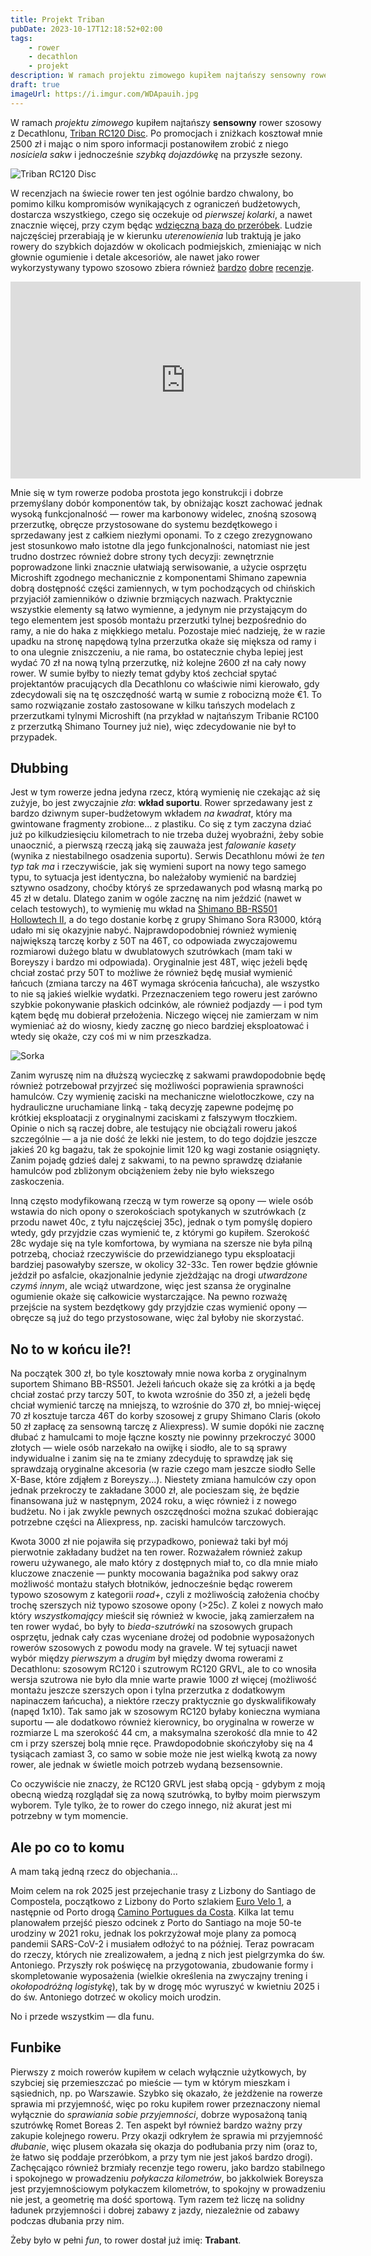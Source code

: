 ```yaml
---
title: Projekt Triban
pubDate: 2023-10-17T12:18:52+02:00
tags:
    - rower
    - decathlon
    - projekt
description: W ramach projektu zimowego kupiłem najtańszy sensowny rower szosowy z Decathlonu, Triban RC120 Disc. Po promocjach i zniżkach kosztował mnie 2500 zł i mając o nim sporo informacji postanowiłem zrobić z niego nosiciela sakw na przyszłe sezony.
draft: true
imageUrl: https://i.imgur.com/WDApauih.jpg
---
```


W ramach _projektu zimowego_ kupiłem najtańszy **sensowny** rower szosowy z Decathlonu, [Triban RC120 Disc](https://www.decathlon.pl/p/rower-szosowy-triban-rc120-z-hamulcami-tarczowymi/_/R-p-302301). Po promocjach i zniżkach kosztował mnie 2500 zł i mając o nim sporo informacji postanowiłem zrobić z niego _nosiciela sakw_ i jednocześnie _szybką dojazdówkę_ na przyszłe sezony.

![Triban RC120 Disc](https://i.imgur.com/WDApauih.jpg)

W recenzjach na świecie rower ten jest ogólnie bardzo chwalony, bo pomimo kilku kompromisów wynikających z ograniczeń budżetowych, dostarcza wszystkiego, czego się oczekuje od _pierwszej kolarki_, a nawet znacznie więcej, przy czym będąc [wdzięczną bazą do przeróbek](https://steffsworld.jimdo.com/bikesport/test-triban-rc-120-disc-en/). Ludzie najczęściej przerabiają je w kierunku _uterenowienia_ lub traktują je jako rowery do szybkich dojazdów w okolicach podmiejskich, zmieniając w nich głownie ogumienie i detale akcesoriów, ale nawet jako rower wykorzystywany typowo szosowo zbiera również [bardzo](https://www.bikeradar.com/reviews/bikes/road-bikes/triban-rc120-disc-review/) [dobre](https://velo.outsideonline.com/road/road-racing/field-test-2022-decathlon-triban-rc120-review/) [recenzje](https://road.cc/content/review/decathlon-triban-rc120-disc-road-bike-266488).

<div class="center"><iframe width="560" height="315" src="https://www.youtube-nocookie.com/embed/F-0KIPE6Cxs?si=0JOv-RNmOQjns_ta" title="YouTube video player" frameborder="0" allow="accelerometer; autoplay; clipboard-write; encrypted-media; gyroscope; picture-in-picture; web-share" allowfullscreen></iframe></div>

Mnie się w tym rowerze podoba prostota jego konstrukcji i dobrze przemyślany dobór komponentów tak, by obniżając koszt zachować jednak wysoką funkcjonalność &mdash; rower ma karbonowy widelec, znośną szosową przerzutkę, obręcze przystosowane do systemu bezdętkowego i sprzedawany jest z całkiem niezłymi oponami. To z czego zrezygnowano jest stosunkowo mało istotne dla jego funkcjonalności, natomiast nie jest trudno dostrzec również dobre strony tych decyzji: zewnętrznie poprowadzone linki znacznie ułatwiają serwisowanie, a użycie osprzętu Microshift zgodnego mechanicznie z komponentami Shimano zapewnia dobrą dostępność części zamiennych, w tym pochodzących od chińskich przyjaciół zamienników o dziwnie brzmiących nazwach. Praktycznie wszystkie elementy są łatwo wymienne, a jedynym nie przystającym do tego elementem jest sposób montażu przerzutki tylnej bezpośrednio do ramy, a nie do haka z miękkiego metalu. Pozostaje mieć nadzieję, że w razie upadku na stronę napędową tylna przerzutka okaże się miększa od ramy i to ona ulegnie zniszczeniu, a nie rama, bo ostatecznie chyba lepiej jest wydać 70 zł na nową tylną przerzutkę, niż kolejne 2600 zł na cały nowy rower. W sumie byłby to niezły temat gdyby ktoś zechciał spytać projektantów pracujących dla Decathlonu co właściwie nimi kierowało, gdy zdecydowali się na tę oszczędność wartą w sumie z robocizną może €1. To samo rozwiązanie zostało zastosowane w kilku tańszych modelach z przerzutkami tylnymi Microshift (na przykład w najtańszym Tribanie RC100 z przerzutką Shimano Tourney już nie), więc zdecydowanie nie był to przypadek.

## Dłubbing

Jest w tym rowerze jedna jedyna rzecz, którą wymienię nie czekając aż się zużyje, bo jest zwyczajnie _zła_: **wkład suportu**. Rower sprzedawany jest z bardzo dziwnym super-budżetowym wkładem _na kwadrat_, który ma gwintowane fragmenty zrobione... z plastiku. Co się z tym zaczyna dziać już po kilkudziesięciu kilometrach to nie trzeba dużej wyobraźni, żeby sobie unaocznić, a pierwszą rzeczą jaką się zauważa jest _falowanie kasety_ (wynika z niestabilnego osadzenia suportu). Serwis Decathlonu mówi że _ten typ tak ma_ i rzeczywiście, jak się wymieni suport na nowy tego samego typu, to sytuacja jest identyczna, bo należałoby wymienić na bardziej sztywno osadzony, choćby któryś ze sprzedawanych pod własną marką po 45 zł w detalu. Dlatego zanim w ogóle zacznę na nim jeździć (nawet w celach testowych), to wymienię mu wkład na [Shimano BB-RS501 Hollowtech II](https://bike.shimano.com/pl-PL/product/component/tiagra-4700/BB-RS501.html), a do tego dostanie korbę z grupy Shimano Sora R3000, którą udało mi się okazyjnie nabyć. Najprawdopodobniej również wymienię największą tarczę korby z 50T na 46T, co odpowiada zwyczajowemu rozmiarowi dużego blatu w dwublatowych szutrówkach (mam taki w Boreyszy i bardzo mi odpowiada). Oryginalnie jest 48T, więc jeżeli będę chciał zostać przy 50T to możliwe że również będę musiał wymienić łańcuch (zmiana tarczy na 46T wymaga skrócenia łańcucha), ale wszystko to nie są jakieś wielkie wydatki. Przeznaczeniem tego roweru jest zarówno szybkie pokonywanie płaskich odcinków, ale również podjazdy &mdash; i pod tym kątem będę mu dobierał przełożenia. Niczego więcej nie zamierzam w nim wymieniać aż do wiosny, kiedy zacznę go nieco bardziej eksploatować i wtedy się okaże, czy coś mi w nim przeszkadza.

![Sorka](https://i.imgur.com/xyd9bsEh.jpg)

Zanim wyruszę nim na dłuższą wycieczkę z sakwami prawdopodobnie będę również potrzebował przyjrzeć się możliwości poprawienia sprawności hamulców. Czy wymienię zaciski na mechaniczne wielotłoczkowe, czy na hydrauliczne uruchamiane linką - taką decyzję zapewne podejmę po krótkiej eksploatacji z oryginalnymi zaciskami z fałszywym tłoczkiem. Opinie o nich są raczej dobre, ale testujący nie obciążali roweru jakoś szczególnie &mdash; a ja nie dość że lekki nie jestem, to do tego dojdzie jeszcze jakieś 20 kg bagażu, tak że spokojnie limit 120 kg wagi zostanie osiągnięty. Zanim pojadę gdzieś dalej z sakwami, to na pewno sprawdzę działanie hamulców pod zbliżonym obciążeniem żeby nie było wiekszego zaskoczenia.

Inną często modyfikowaną rzeczą w tym rowerze są opony &mdash; wiele osób wstawia do nich opony o szerokościach spotykanych w szutrówkach (z przodu nawet 40c, z tyłu najczęściej 35c), jednak o tym pomyślę dopiero wtedy, gdy przyjdzie czas wymienić te, z którymi go kupiłem. Szerokość 28c wydaje się na tyle komfortowa, by wymiana na szersze nie była pilną potrzebą, chociaż rzeczywiście do przewidzianego typu eksploatacji bardziej pasowałyby szersze, w okolicy 32-33c. Ten rower będzie głównie jeździł po asfalcie, okazjonalnie jedynie zjeżdżając na drogi _utwardzone czymś innym_, ale wciąż utwardzone, więc jest szansa że oryginalne ogumienie okaże się całkowicie wystarczające. Na pewno rozważę przejście na system bezdętkowy gdy przyjdzie czas wymienić opony &mdash; obręcze są już do tego przystosowane, więc żal byłoby nie skorzystać.

## No to w końcu ile?!

Na początek 300 zł, bo tyle kosztowały mnie nowa korba z oryginalnym suportem Shimano BB-RS501. Jeżeli łańcuch okaże się za krótki a ja będę chciał zostać przy tarczy 50T, to kwota wzrośnie do 350 zł, a jeżeli będę chciał wymienić tarczę na mniejszą, to wzrośnie do 370 zł, bo mniej-więcej 70 zł kosztuje tarcza 46T do korby szosowej z grupy Shimano Claris (około 50 zł zapłacę za sensowną tarczę z Aliexpress). W sumie dopóki nie zacznę dłubać z hamulcami to moje łączne koszty nie powinny przekroczyć 3000 złotych &mdash; wiele osób narzekało na owijkę i siodło, ale to są sprawy indywidualne i zanim się na te zmiany zdecyduję to sprawdzę jak się sprawdzają oryginalne akcesoria (w razie czego mam jeszcze siodło Selle X-Base, które zdjąłem z Boreyszy...). Niestety zmiana hamulców czy opon jednak przekroczy te zakładane 3000 zł, ale pocieszam się, że będzie finansowana już w następnym, 2024 roku, a więc również i z nowego budżetu. No i jak zwykle pewnych oszczędności można szukać dobierając potrzebne części na Aliexpress, np. zaciski hamulców tarczowych.

Kwota 3000 zł nie pojawiła się przypadkowo, ponieważ taki był mój pierwotnie zakładany budżet na ten rower. Rozważałem również zakup roweru używanego, ale mało który z dostępnych miał to, co dla mnie miało kluczowe znaczenie &mdash; punkty mocowania bagażnika pod sakwy oraz możliwość montażu stałych błotników, jednocześnie będąc rowerem typowo szosowym z kategorii _road+_, czyli z możliwością założenia choćby trochę szerszych niż typowo szosowe opony (>25c). Z kolei z nowych mało który _wszystkomający_ mieścił się również w kwocie, jaką zamierzałem na ten rower wydać, bo były to _bieda-szutrówki_ na szosowych grupach osprzętu, jednak cały czas wyceniane drożej od podobnie wyposażonych rowerów szosowych z powodu mody na gravele. W tej sytuacji nawet wybór między _pierwszym_ a _drugim_ był między dwoma rowerami z Decathlonu: szosowym RC120 i szutrowym RC120 GRVL, ale to co wnosiła wersja szutrowa nie było dla mnie warte prawie 1000 zł więcej (możliwość montażu jeszcze szerszych opon i tylna przerzutka z dodatkowym napinaczem łańcucha), a niektóre rzeczy praktycznie go dyskwalifikowały (napęd 1x10). Tak samo jak w szosowym RC120 byłaby konieczna wymiana suportu &mdash; ale dodatkowo również kierownicy, bo oryginalna w rowerze w rozmiarze L ma szerokość 44 cm, a maksymalna szerokość dla mnie to 42 cm i przy szerszej bolą mnie ręce. Prawdopodobnie skończyłoby się na 4 tysiącach zamiast 3, co samo w sobie może nie jest wielką kwotą za nowy rower, ale jednak w świetle moich potrzeb wydaną bezsensownie.

Co oczywiście nie znaczy, że RC120 GRVL jest słabą opcją - gdybym z moją obecną wiedzą rozglądał się za nową szutrówką, to byłby moim pierwszym wyborem. Tyle tylko, że to rower do czego innego, niż akurat jest mi potrzebny w tym momencie.

## Ale po co to komu

A mam taką jedną rzecz do objechania...

Moim celem na rok 2025 jest przejechanie trasy z Lizbony do Santiago de Compostela, początkowo z Lizbony do Porto szlakiem [Euro Velo 1](https://euroveloportugal.com/en/), a następnie od Porto drogą [Camino Portugues da Costa](https://www.caminodesantiago.gal/en/make-plans/the-ways/portuguese-coastal-way). Kilka lat temu planowałem przejść pieszo odcinek z Porto do Santiago na moje 50-te urodziny w 2021 roku, jednak los pokrzyżował moje plany za pomocą pandemii SARS-CoV-2 i musiałem odłożyć to na później. Teraz powracam do rzeczy, których nie zrealizowałem, a jedną z nich jest pielgrzymka do św. Antoniego. Przyszły rok poświęcę na przygotowania, zbudowanie formy i skompletowanie wyposażenia (wielkie określenia na zwyczajny trening i _okołopodróżną logistykę_), tak by w drogę móc wyruszyć w kwietniu 2025 i do św. Antoniego dotrzeć w okolicy moich urodzin.

No i przede wszystkim &mdash; dla funu.

## Funbike

Pierwszy z moich rowerów kupiłem w celach wyłącznie użytkowych, by szybciej się przemieszczać po mieście &mdash; tym w którym mieszkam i sąsiednich, np. po Warszawie. Szybko się okazało, że jeżdżenie na rowerze sprawia mi przyjemność, więc po roku kupiłem rower przeznaczony niemal wyłącznie do _sprawiania sobie przyjemności_, dobrze wyposażoną tanią szutrówkę Romet Boreas 2. Ten aspekt był również bardzo ważny przy zakupie kolejnego roweru. Przy okazji odkryłem że sprawia mi przyjemność _dłubanie_, więc plusem okazała się okazja do podłubania przy nim (oraz to, że łatwo się poddaje przeróbkom, a przy tym nie jest jakoś bardzo drogi). Zachęcająco również brzmiały recenzje tego roweru, jako bardzo stabilnego i spokojnego w prowadzeniu _połykacza kilometrów_, bo jakkolwiek Boreysza jest przyjemnościowym połykaczem kilometrów, to spokojny w prowadzeniu nie jest, a geometrię ma dość sportową. Tym razem też liczę na solidny ładunek przyjemności i dobrej zabawy z jazdy, niezależnie od zabawy podczas dłubania przy nim.

Żeby było w pełni _fun_, to rower dostał już imię: **Trabant**.
